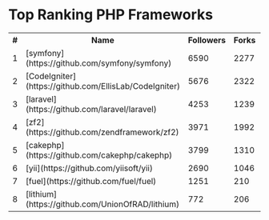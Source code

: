 Top Ranking PHP Frameworks
==========================

<table><tr><th>#</th><th>Name</th><th>Followers</th><th>Forks</th><th>Issues</th></tr>
<tr>
    <td>1</td>
    <td>[symfony](https://github.com/symfony/symfony)</td>
    <td>6590</td>
    <td>2277</td>
    <td>546</td>
</tr>

<tr>
    <td>2</td>
    <td>[CodeIgniter](https://github.com/EllisLab/CodeIgniter)</td>
    <td>5676</td>
    <td>2322</td>
    <td>222</td>
</tr>

<tr>
    <td>3</td>
    <td>[laravel](https://github.com/laravel/laravel)</td>
    <td>4253</td>
    <td>1239</td>
    <td>20</td>
</tr>

<tr>
    <td>4</td>
    <td>[zf2](https://github.com/zendframework/zf2)</td>
    <td>3971</td>
    <td>1992</td>
    <td>273</td>
</tr>

<tr>
    <td>5</td>
    <td>[cakephp](https://github.com/cakephp/cakephp)</td>
    <td>3799</td>
    <td>1310</td>
    <td>31</td>
</tr>

<tr>
    <td>6</td>
    <td>[yii](https://github.com/yiisoft/yii)</td>
    <td>2690</td>
    <td>1046</td>
    <td>471</td>
</tr>

<tr>
    <td>7</td>
    <td>[fuel](https://github.com/fuel/fuel)</td>
    <td>1251</td>
    <td>210</td>
    <td>1</td>
</tr>

<tr>
    <td>8</td>
    <td>[lithium](https://github.com/UnionOfRAD/lithium)</td>
    <td>772</td>
    <td>206</td>
    <td>47</td>
</tr>


